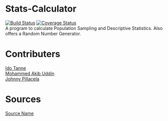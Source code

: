 # Stats-Calculator
[![Build Status](https://travis-ci.com/IS218-Spring21/Stats-Calculator.svg?branch=master)](https://travis-ci.com/IS218-Spring21/Stats-Calculator) [![Coverage Status](https://coveralls.io/repos/github/IS218-Spring21/Stats-Calculator/badge.svg)](https://coveralls.io/github/IS218-Spring21/Stats-Calculator)<br>
A program to calculate Population Sampling and Descriptive Statistics. Also offers a Random Number Generator.
# Contributers
[Ido Tanne](https://github.com/itanne99)<br>
[Mohammed Akib Uddin](https://github.com/mohdAkibUddin)<br>
[Johnny Pillacela](https://github.com/JohnnyPillacela)
# Sources
[Source Name](https://www.google.com/)
